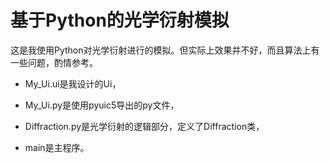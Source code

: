 # 基于Python的光学衍射模拟

这是我使用Python对光学衍射进行的模拟。但实际上效果并不好，而且算法上有一些问题，酌情参考。

- My_Ui.ui是我设计的Ui，

- My_Ui.py是使用pyuic5导出的py文件，

- Diffraction.py是光学衍射的逻辑部分，定义了Diffraction类，

- main是主程序。

